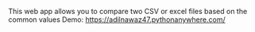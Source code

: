 This web app allows you to compare two CSV or excel files based on the common values
Demo: https://adilnawaz47.pythonanywhere.com/
